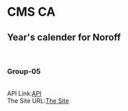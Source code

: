 # CMS CA
<h2>Year's calender for Noroff</h2> <br>
<h3>Group-05</h3> <br>
API Link:<a href=https://noroff.norgetamil.com/wp-json/wp/v2/posts>API </a>  <br>
The Site URL:<a href=https://noroffquality.netlify.app/>The Site </a> <br>
